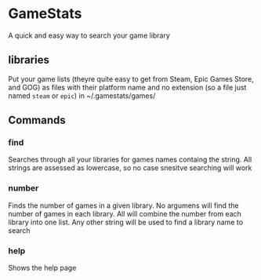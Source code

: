 # GameStats
A quick and easy way to search your game library

## libraries
Put your game lists (theyre quite easy to get from Steam, Epic Games Store, and GOG) as files with their platform name and no extension (so a file just named `steam` or `epic`) in ~/.gamestats/games/

## Commands

### find
Searches through all your libraries for games names containg the string. All strings are assessed as lowercase, so no case snesitve searching will work

### number
Finds the number of games in a given library. No argumens will find the number of games in each library. All will combine the number from each library into one list. Any other string will be used to find a library name to search

### help
Shows the help page
